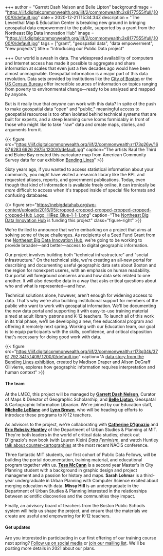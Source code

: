 +++
author = "Garrett Dash Nelson and Belle Lipton"
backgroundImage = "https://iiif.digitalcommonwealth.org/iiif/2/commonwealth:3x8177555/full/,1000/0/default.jpg"
date = 2020-12-21T15:34:34Z
description = "The Leventhal Map & Education Center is breaking new ground in bringing geospatial data empowerment to the public, supported by a grant from the Northeast Big Data Innovation Hub"
image = "https://iiif.digitalcommonwealth.org/iiif/2/commonwealth:3x8177555/full/,1000/0/default.jpg"
tags = ["grant", "geospatial data", "data empowerment", "new projects"]
title = "Introducing our Public Data project"

+++
Our world is awash in data. The widespread availability of computers and Internet access has made it possible to aggregate and share information at scales that even just a few decades ago would have been almost unimaginable. Geospatial information is a major part of this data revolution. Data sets provided by institutions like the [City of Boston](https://data.boston.gov) or the [US Census Bureau](https://data.census.gov/cedsci/) offer incredible sources of information on topics ranging from poverty to environmental change—ready to be analyzed and mapped by anyone.

But is it really true that _anyone_ can work with this data? In spite of the push to make geospatial data "open" and "public," meaningful  access to geospatial resources is too often isolated behind technical systems that are built for experts, and a steep learning curve looms formidably in front of those who might like to take "raw" data and create maps, stories, and arguments from it.

{{< figure src="https://iiif.digitalcommonwealth.org/iiif/2/commonwealth:rr173g26w/1697,6283,6926,2975/,1200/0/default.jpg" caption="The artists Raúl the Third and Elaine Bay created this caricature map from American Community Survey data for our exhibition [Bending Lines](https://www.leventhalmap.org/digital-exhibitions/bending-lines/education-activities/geography-of-youth/)" >}}

Sixty years ago, if you wanted to access statistical information about your community, you might have visited a research library like the BPL and requested atlases, reports, and government publications. Today, even though that kind of information is available freely online, it can ironically be _more_ difficult to access when it's trapped inside of special file formats and confusing databases.

{{< figure src="https://nebigdatahub.org/wp-content/uploads/2016/05/cropped-cropped-cropped-cropped-cropped-cropped-Hub_Logo_HiRez_Blue-1-1-1.png" caption="The [Northeast Big Data Innovation Hub](https://nebigdatahub.org) is funding this project" class="figure-right" >}}

We're thrilled to announce that we're embarking on a project that aims at solving some of these challenges. As recipients of a Seed Fund Grant from the [Northeast Big Data Innovation Hub](https://nebigdatahub.org), we're going to be working to provide broader—and better—access to digital geographic information.

Our project involves building both "technical infrastructure" and "social infrastructure." On the technical side, we're creating an all-new portal for describing and documenting useful geographic data sets about Boston and the region for nonexpert useres, with an emphasis on human readability. Our portal will foreground concerns around how data sets related to one another. It will also describe data in a way that asks critical questions about who and what is represented—and how.

Technical solutions alone, however, aren't enough for widening access to data. That's why we're also building institutional support for members of the public who want to work with geospatial information. We'll be documenting the new data portal and supporting it with easy-to-use training material aimed at adult library patrons and K-12 teachers. To launch all of this work in its trial phase, we'll be developing a new, free educational program and offering it remotely next spring. Working with our Education team, our goal is to equip participants with the skills, confidence, and critical disposition that's necessary for doing good work with data.

{{< figure src="https://iiif.digitalcommonwealth.org/iiif/2/commonwealth:rr173g34k/3761,792,3415,1409/,1200/0/default.jpg" caption="A [data story from the Bending Lines exhibition](https://www.leventhalmap.org/digital-exhibitions/bending-lines/how-to-bend/data-stories-health/), created by Madison Draper and Alison DeGraff Ollivierre, explores how geographic information requires interpretation and human context" >}}

#### The team

At the LMEC, this project will be managed by [**Garrett Dash Nelson**](/about/people/garrett-nelson), Curator of Maps & Director of Geographic Scholarship, and [**Belle Lipton**](/about/people/belle-lipton), Geospatal & Cartographic Information Librarian. We're joined by our Education staff, [**Michelle LeBlanc**](/about/people/michelle-leblanc) and [**Lynn Brown**](/about/people/lynn-brown), who will be heading up efforts to introduce these programs to K-12 teachers. 

As advisors to the project, we're collaborating with [**Catherine D'Ignazio**](https://dusp.mit.edu/faculty/catherine-dignazio) and [**Eric Robsky Huntley**](https://www.ericrobskyhuntley.org) of the Department of Urban Studies & Planning at MIT. They're both leaders in the world of critical data studies; check out D'Ignazio's new book (with Lauren Klein) [_Data Feminism_](http://datafeminism.io), and watch Huntley [talk about counter-cartographies](https://www.youtube.com/watch?v=IMpVOiIdZao) at the most recent NACIS conference.

Three fantastic MIT students, our first cohort of Public Data Fellows, will be building the portal documentation, training material, and educational program together with us. [**Tess McCann**](https://tessmccann.com) is a second year Master's in City Planning student with a background in graphic design and project management and a passion for history and maps. **Sarah Lohmar** is a third-year undergraduate in Urban Planning with Computer Science excited about merging education with data. **Missy Hill** is an undergraduate in the Department of Urban Studies & Planning interested in the relationships between scientific discoveries and the communities they impact.

Finally, an advisory board of teachers from the Boston Public Schools system will help us shape the project, and ensure that the materials we create are useful and empowering for K-12 teachers.

#### Get updates

Are you interested in participating in our first offering of our training course next spring? [Follow us on social media](/about/contact-connect) or [join our mailing list](https://visitor.r20.constantcontact.com/manage/optin?v=001ty3slyDjv8WLvGvwSdG8euspYmx7UP1YNPw2RbQHz_d15WTFIS4Ksb90bD2Fx0OBYbhpfZ896VoKbMS6m87TTQGTPsIpdO4e29yiAmPsALE%3D). We'll be posting more details in 2021 about our plans.